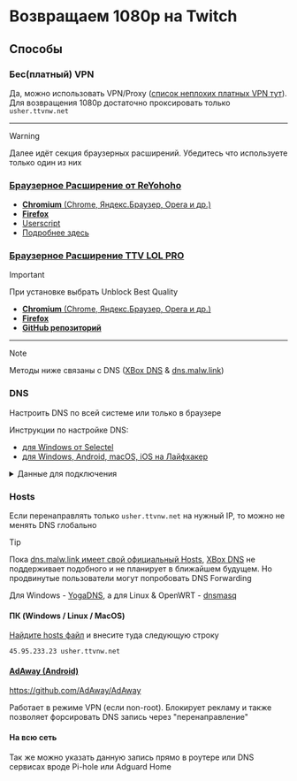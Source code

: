 # Возвращаем 1080p на Twitch

## Способы

### Бес(платный) VPN

Да, можно использовать VPN/Proxy ([список неплохих платных VPN тут](https://t.me/vpnconfession/27)). Для возвращения 1080p достаточно проксировать только `usher.ttvnw.net`

---

> [!WARNING]
> Далее идёт секция браузерных расширений. Убедитесь что используете только один из них

### [Браузерное Расширение от ReYohoho](https://github.com/reyohoho/twitch_quality_proxy)

- [**Chromium** (Chrome, Яндекс.Браузер, Opera и др.)](https://chromewebstore.google.com/detail/reyohoho-twitch-proxy/ohgphcndclpcmbglhldmnagagdbmkoef)
- [**Firefox**](https://addons.mozilla.org/ru/firefox/addon/reyohoho-twitch-proxy)
- [Userscript](https://github.com/reyohoho/twitch_quality_proxy/raw/refs/heads/userscript/twitch.user.js)
- [Подробнее здесь](https://github.com/reyohoho/twitch_quality_proxy)

### [Браузерное Расширение TTV LOL PRO](https://github.com/younesaassila/ttv-lol-pro)

> [!IMPORTANT]  
> При установке выбрать Unblock Best Quality

- [**Chromium** (Chrome, Яндекс.Браузер, Opera и др.)](https://chrome.google.com/webstore/detail/ttv-lol-pro/bpaoeijjlplfjbagceilcgbkcdjbomjd)
- [**Firefox**](https://addons.mozilla.org/ru/firefox/addon/reyohoho-twitch-proxy)
- [**GitHub репозиторий**](https://github.com/younesaassila/ttv-lol-pro)

---

> [!NOTE]
> Методы ниже связаны с DNS ([XBox DNS](https://xbox-dns.ru) & [dns.malw.link](https://info.dns.malw.link))

### DNS

Настроить DNS по всей системе или только в браузере

Инструкции по настройке DNS:

- [для Windows от Selectel](https://selectel.ru/blog/tutorials/change-dns-server)
- [для Windows, Android, macOS, iOS на Лайфхакер](https://lifehacker.ru/nastrojka-dns-servera)

<details>

<summary>Данные для подключения</summary>

- [XBox DNS](https://xbox-dns.ru)
  - [Актуальные данные есть в их Telegram (@xbox_dns)](https://t.me/xbox_dns)
  - Данные для подключения
    - DNS IPv4
      - `176.99.11.77`
      - `80.78.247.254`
    - DNS IPv6
      - `2a00:f940:2:4:2::5d1b`
      - `2a00:f940:2:4:2::21ed`
    - DNS over HTTPS (DoH)
      - `https://xbox-dns.ru/dns-query`
      - [Конфиг для MacOS / iOS](https://xbox-dns.ru/ios/xbox-dns.mobileconfig)
    - DNS over TLS (DoT)
      - `xbox-dns.ru`
- [dns.malw.link](https://info.dns.malw.link)
  - [Актуальные данные есть на сайте info.dns.malw.link](https://info.dns.malw.link) / [Telegram канал](https://t.me/immalware)
  - Данные для подключения
    - DNS IPv4
      - `45.95.233.23`
      - `64.188.98.242`
    - DNS IPv6
      - `2a05:541:104:7f::1`
      - `2a01:ecc0:2c1:2::2`
    - DNS over HTTPS (DoH)
      - [Cloudflare gateway **(рекомендуется)**](https://info.dns.malw.link/setup/cloudflare)
        - `https://5u35p8m9i7.cloudflare-gateway.com/dns-query`
      - `https://dns.malw.link/dns-query`
    - DNS over TLS (DoT)
      - `dns.malw.link`
    - DNSCrypt stamp
      - `sdns://AgYAAAAAAAAADDQ1Ljk1LjIzMy4yMwANZG5zLm1hbHcubGluawovZG5zLXF1ZXJ5`

</details>

### Hosts

Если перенаправлять только `usher.ttvnw.net` на нужный IP, то можно не менять DNS глобально

> [!TIP]
> Пока [dns.malw.link имеет свой официальный Hosts](https://info.dns.malw.link/hosts), [XBox DNS](https://t.me/xbox_dns) не поддерживает подобного и не планирует в ближайшем будущем. Но продвинутые пользователи могут попробовать DNS Forwarding
>
> Для Windows - [YogaDNS](https://www.yogadns.com), а для Linux & OpenWRT - [dnsmasq](https://wiki.archlinux.org/title/Dnsmasq#DNS_addresses_file_and_forwarding)

#### ПК (Windows / Linux / MacOS)

[Найдите hosts файл](https://1cloud.ru/help/dns/file-hosts) и внесите туда следующую строку

```
45.95.233.23 usher.ttvnw.net
```

#### [AdAway (Android)](https://github.com/AdAway/AdAway)

<https://github.com/AdAway/AdAway>

Работает в режиме VPN (если non-root). Блокирует рекламу и также позволяет форсировать DNS запись через "перенаправление"

#### На всю сеть

Так же можно указать данную запись прямо в роутере или DNS сервисах вроде Pi-hole или Adguard Home
